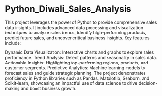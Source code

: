 # Python_Diwali_Sales_Analysis
This project leverages the power of Python to provide comprehensive sales data insights. It includes advanced data processing and visualization techniques to analyze sales trends, identify high-performing products, predict future sales, and uncover critical business insights. Key features include:

Dynamic Data Visualization: Interactive charts and graphs to explore sales performance.
Trend Analysis: Detect patterns and seasonality in sales data.
Actionable Insights: Highlighting top-performing regions, products, and customer segments.
Predictive Analytics: Machine learning models to forecast sales and guide strategic planning.
The project demonstrates proficiency in Python libraries such as Pandas, Matplotlib, Seaborn, and Scikit-learn, showcasing an impactful use of data science to drive decision-making and boost business growth.
